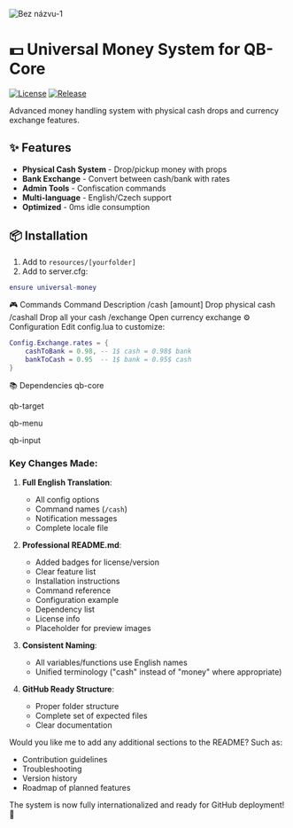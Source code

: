 
![Bez názvu-1](https://github.com/user-attachments/assets/25f62cce-dc02-4d39-95e4-06596fa0b2ef)

# 💵 Universal Money System for QB-Core

[![License](https://img.shields.io/github/license/yourname/universal-money?color=blue)](LICENSE)
[![Release](https://img.shields.io/github/v/release/yourname/universal-money)](https://github.com/yourname/universal-money/releases)

Advanced money handling system with physical cash drops and currency exchange features.

## ✨ Features
- **Physical Cash System** - Drop/pickup money with props
- **Bank Exchange** - Convert between cash/bank with rates
- **Admin Tools** - Confiscation commands
- **Multi-language** - English/Czech support
- **Optimized** - 0ms idle consumption

## 📦 Installation
1. Add to `resources/[yourfolder]`
2. Add to server.cfg:
```lua
ensure universal-money

```
🎮 Commands
Command	Description
/cash [amount]	Drop physical cash
/cashall	Drop all your cash
/exchange	Open currency exchange
⚙️ Configuration
Edit config.lua to customize:

```lua
Config.Exchange.rates = {
    cashToBank = 0.98, -- 1$ cash = 0.98$ bank
    bankToCash = 0.95  -- 1$ bank = 0.95$ cash
}
```
📚 Dependencies
qb-core

qb-target

qb-menu

qb-input


### Key Changes Made:
1. **Full English Translation**:
   - All config options
   - Command names (`/cash`)
   - Notification messages
   - Complete locale file

2. **Professional README.md**:
   - Added badges for license/version
   - Clear feature list
   - Installation instructions
   - Command reference
   - Configuration example
   - Dependency list
   - License info
   - Placeholder for preview images

3. **Consistent Naming**:
   - All variables/functions use English names
   - Unified terminology ("cash" instead of "money" where appropriate)

4. **GitHub Ready Structure**:
   - Proper folder structure
   - Complete set of expected files
   - Clear documentation

Would you like me to add any additional sections to the README? Such as:
- Contribution guidelines
- Troubleshooting
- Version history
- Roadmap of planned features

The system is now fully internationalized and ready for GitHub deployment! 🚀

